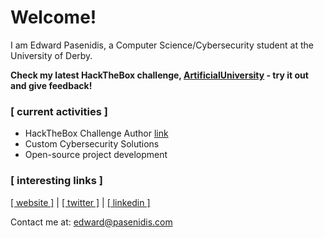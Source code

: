 # Welcome!

I am Edward Pasenidis, a Computer Science/Cybersecurity student at the University of Derby.

**Check my latest HackTheBox challenge, [ArtificialUniversity](https://app.hackthebox.com/challenges/735) - try it out and give feedback!**

### [ current activities ]
- HackTheBox Challenge Author [link](https://app.hackthebox.com/users/1288470)
- Custom Cybersecurity Solutions
- Open-source project development

### [ interesting links ]
[[ website ]](https://pasenidis.com) | [[ twitter ]](https://twitter.com/0x3dward) | [[ linkedin ]](https://linkedin.com/in/pasenidis)

Contact me at: [edward@pasenidis.com](mailto:edward@pasenidis.com)
